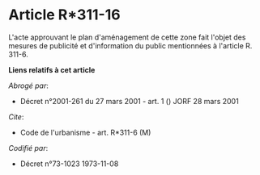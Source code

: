 # Article R*311-16

L'acte approuvant le plan d'aménagement de cette zone fait l'objet des mesures de publicité et d'information du public
mentionnées à l'article R. 311-6.

**Liens relatifs à cet article**

_Abrogé par_:

  - Décret n°2001-261 du 27 mars 2001 - art. 1 () JORF 28 mars 2001

_Cite_:

  - Code de l'urbanisme - art. R*311-6 (M)

_Codifié par_:

  - Décret n°73-1023 1973-11-08
